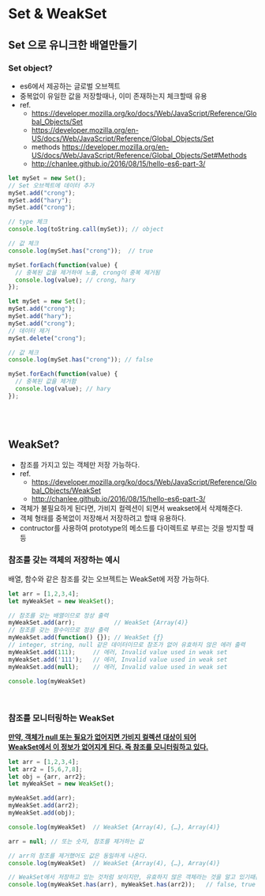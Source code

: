 # Set & WeakSet

## Set 으로 유니크한 배열만들기

### Set object?

- es6에서 제공하는 글로벌 오브젝트
- 중복없이 유일한 값을 저장할때나, 이미 존재하는지 체크할때 유용
- ref.
  - https://developer.mozilla.org/ko/docs/Web/JavaScript/Reference/Global_Objects/Set
  - https://developer.mozilla.org/en-US/docs/Web/JavaScript/Reference/Global_Objects/Set
  - methods https://developer.mozilla.org/en-US/docs/Web/JavaScript/Reference/Global_Objects/Set#Methods
  - http://chanlee.github.io/2016/08/15/hello-es6-part-3/

```javascript
let mySet = new Set();
// Set 오브젝트에 데이터 추가
mySet.add("crong");
mySet.add("hary");
mySet.add("crong");

// type 체크
console.log(toString.call(mySet)); // object

// 값 체크
console.log(mySet.has("crong"));  // true

mySet.forEach(function(value) {
  // 중복된 값을 제거하여 노출, crong이 중복 제거됨
  console.log(value); // crong, hary
});
```

```javascript
let mySet = new Set();
mySet.add("crong");
mySet.add("hary");
mySet.add("crong");
// 데이터 제거
mySet.delete("crong");

// 값 체크
console.log(mySet.has("crong")); // false

mySet.forEach(function(value) {
  // 중복된 값을 제거함
  console.log(value); // hary
});
```

<br><br>

## WeakSet?
- 참조를 가지고 있는 객체만 저장 가능하다.
- ref.
    - https://developer.mozilla.org/ko/docs/Web/JavaScript/Reference/Global_Objects/WeakSet
    - http://chanlee.github.io/2016/08/15/hello-es6-part-3/
- 객체가 불필요하게 된다면, 가비지 컬렉션이 되면서 weakset에서 삭제해준다.
- 객체 형태를 중복없이 저장해서 저장하려고 할때 유용하다.
- contructor를 사용하여 prototype의 메소드를 다이렉트로 부르는 것을 방지할 때 등

### 참조를 갖는 객체의 저장하는 예시
배열, 함수와 같은 참조를 갖는 오브젝트는 WeakSet에 저장 가능하다.
<br>
```javascript
let arr = [1,2,3,4];
let myWeakSet = new WeakSet();

// 참조를 갖는 배열이므로 정상 출력
myWeakSet.add(arr);           // WeakSet {Array(4)}
// 참조를 갖는 함수이므로 정상 출력
myWeakSet.add(function() {}); // WeakSet {ƒ}
// integer, string, null 같은 데이터이므로 참조가 없어 유효하지 않은 에러 출력
myWeakSet.add(111);     // 에러, Invalid value used in weak set
myWeakSet.add('111');   // 에러, Invalid value used in weak set
myWeakSet.add(null);    // 에러, Invalid value used in weak set

console.log(myWeakSet)
```
<br>

### 참조를 모니터링하는 WeakSet
**<u>만약, 객체가 null 또는 필요가 없어지면 가비지 컬렉션 대상이 되어<br>
  WeakSet에서 이 정보가 없어지게 된다. 즉 참조를 모니터링하고 있다.</u>**

```javascript
let arr = [1,2,3,4];
let arr2 = [5,6,7,8];
let obj = {arr, arr2};
let myWeakSet = new WeakSet();

myWeakSet.add(arr);
myWeakSet.add(arr2);
myWeakSet.add(obj);

console.log(myWeakSet)  // WeakSet {Array(4), {…}, Array(4)}

arr = null; // 또는 숫자, 참조를 제거하는 값

// arr의 참조를 제거했어도 값은 동일하게 나온다.
console.log(myWeakSet)  // WeakSet {Array(4), {…}, Array(4)}

// WeakSet에서 저장하고 있는 것처럼 보이지만, 유효하지 않은 객체라는 것을 알고 있기때문에 false 출력
console.log(myWeakSet.has(arr), myWeakSet.has(arr2));   // false, true
```
